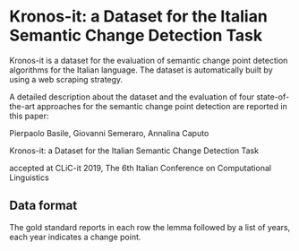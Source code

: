 Kronos-it: a Dataset for the Italian Semantic Change Detection Task
=======================================================================

Kronos-it is a dataset for the evaluation of semantic change point detection algorithms for the Italian language. The dataset is automatically built by using a web scraping strategy.

A detailed description about the dataset and the evaluation of four state-of-the-art approaches for the semantic change point detection are reported in this paper:

Pierpaolo Basile, Giovanni Semeraro, Annalina Caputo

Kronos-it: a Dataset for the Italian Semantic Change Detection Task

accepted at CLiC-it 2019, The 6th Italian Conference on Computational Linguistics

Data format
--------------

The gold standard reports in each row the lemma followed by a list of years, each year indicates a change point.
